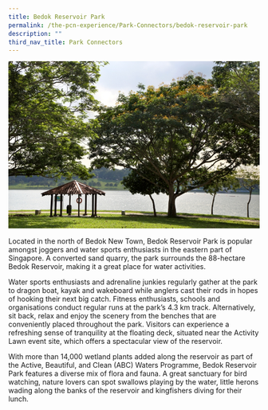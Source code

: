 ```yaml
---
title: Bedok Reservoir Park
permalink: /the-pcn-experience/Park-Connectors/bedok-reservoir-park
description: ""
third_nav_title: Park Connectors
---
```

![](/images/Bedok%20Reservoir%201.jpeg)

Located in the north of Bedok New Town, Bedok Reservoir Park is popular amongst joggers and water sports enthusiasts in the eastern part of Singapore. A converted sand quarry, the park surrounds the 88-hectare Bedok Reservoir, making it a great place for water activities.

Water sports enthusiasts and adrenaline junkies regularly gather at the park to dragon boat, kayak and wakeboard while anglers cast their rods in hopes of hooking their next big catch. Fitness enthusiasts, schools and organisations conduct regular runs at the park’s 4.3 km track. Alternatively, sit back, relax and enjoy the scenery from the benches that are conveniently placed throughout the park. Visitors can experience a refreshing sense of tranquility at the floating deck, situated near the Activity Lawn event site, which offers a spectacular view of the reservoir.

With more than 14,000 wetland plants added along the reservoir as part of the Active, Beautiful, and Clean (ABC) Waters Programme, Bedok Reservoir Park features a diverse mix of flora and fauna. A great sanctuary for bird watching, nature lovers can spot swallows playing by the water, little herons wading along the banks of the reservoir and kingfishers diving for their lunch.


